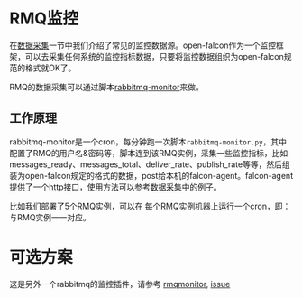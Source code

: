 <!-- toc -->

# RMQ监控

在[数据采集](../philosophy/data-collect.md)一节中我们介绍了常见的监控数据源。open-falcon作为一个监控框架，可以去采集任何系统的监控指标数据，只要将监控数据组织为open-falcon规范的格式就OK了。

RMQ的数据采集可以通过脚本[rabbitmq-monitor](https://github.com/iambocai/falcon-monit-scripts/tree/master/rabbitmq)来做。

## 工作原理

rabbitmq-monitor是一个cron，每分钟跑一次脚本```rabbitmq-monitor.py```，其中配置了RMQ的用户名&密码等，脚本连到该RMQ实例，采集一些监控指标，比如messages_ready、messages_total、deliver_rate、publish_rate等等，然后组装为open-falcon规定的格式的数据，post给本机的falcon-agent。falcon-agent提供了一个http接口，使用方法可以参考[数据采集](../philosophy/data-collect.md)中的例子。

比如我们部署了5个RMQ实例，可以在 每个RMQ实例机器上运行一个cron，即：与RMQ实例一一对应。


# 可选方案

这是另外一个rabbitmq的监控插件，请参考 [rmqmonitor](https://github.com/barryz/rmqmonitor), [issue](https://github.com/open-falcon/falcon-plus/issues/443)
